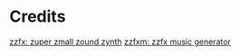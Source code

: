 # Credits

[zzfx: zuper zmall zound zynth](https://github.com/KilledByAPixel/ZzFX)
[zzfxm: zzfx music generator](https://github.com/keithclark/ZzFXM)
